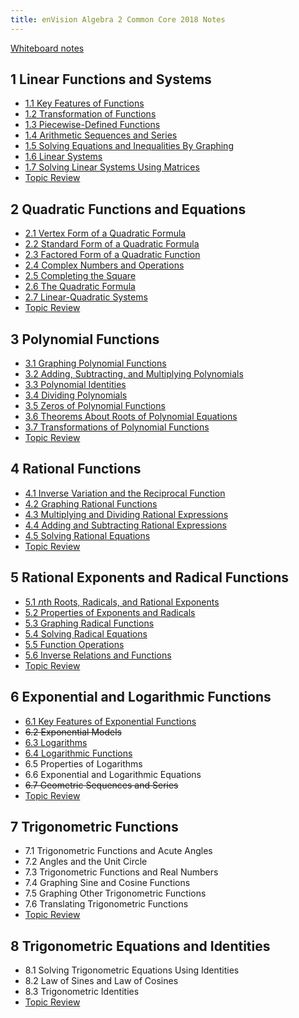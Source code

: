 ```yaml
---
title: enVision Algebra 2 Common Core 2018 Notes
---
```


[Whiteboard notes](https://1drv.ms/o/c/c4097c61e06a2b97/EpojsyS4IFdOp0qZoDZdHikBZAinLWQ3ncbWjBZVKo0vtQ?e=5egVmL)

## 1 Linear Functions and Systems

- [1.1 Key Features of Functions](./1.1-key-features-of-functions.md)
- [1.2 Transformation of Functions](./1.2-transformation-of-functions.md)
- [1.3 Piecewise-Defined Functions](./1.3-piecewise-functions.md)
- [1.4 Arithmetic Sequences and Series](./1.4-arithmetic-sequences-and-series.md)
- [1.5 Solving Equations and Inequalities By Graphing](./1.5-solving-equations-and-inequalities-by-graphing.md)
- [1.6 Linear Systems](./1.6-linear-systems.md)
- [1.7 Solving Linear Systems Using Matrices](./1.7-solving-linear-systems-using-matrices.md)
- [Topic Review](./pdf/aga_a2_01_tr.pdf)

## 2 Quadratic Functions and Equations

- [2.1 Vertex Form of a Quadratic Formula](./2.1-vertex-form-of-a-quadratic-formula.md)
- [2.2 Standard Form of a Quadratic Formula](./2.2-standard-form-of-a-quadratic-formula.md)
- [2.3 Factored Form of a Quadratic Function](./2.3-factored-form-of-a-quadratic-function.md)
- [2.4 Complex Numbers and Operations](./2.4-complex-numbers-and-operations.md)
- [2.5 Completing the Square](./2.5-completing-the-square.md)
- [2.6 The Quadratic Formula](./2.6-the-quadratic-formula.md)
- [2.7 Linear-Quadratic Systems](./2.7-linear-quadratic-systems.md)
- [Topic Review](./pdf/aga_a2_02_tr.pdf)

## 3 Polynomial Functions

- [3.1 Graphing Polynomial Functions](./3.1-graphing-polynomial-functions.md)
- [3.2 Adding, Subtracting, and Multiplying Polynomials](./3.2-adding-subtracting-and-multiplying-polynomials.md)
- [3.3 Polynomial Identities](./3.3-polynomial-identities.md)
- [3.4 Dividing Polynomials](./3.4-dividing-polynomials.md)
- [3.5 Zeros of Polynomial Functions](./3.5-zeros-of-polynomial-functions.md)
- [3.6 Theorems About Roots of Polynomial Equations](./3.6-theorems-about-roots-of-polynomial-equations.md)
- [3.7 Transformations of Polynomial Functions](./3.7-transformations-of-polynomial-functions.md)
- [Topic Review](./pdf/aga_a2_03_tr.pdf)

## 4 Rational Functions

- [4.1 Inverse Variation and the Reciprocal Function](./4.1-inverse-variation-and-the-reciprocal-function.md)
- [4.2 Graphing Rational Functions](./4.2-graphing-rational-functions.md)
- [4.3 Multiplying and Dividing Rational Expressions](./4.3-multiplying-and-dividing-rational-expressions.md)
- [4.4 Adding and Subtracting Rational Expressions](./4.4-adding-and-subtracting-rational-expressions.md)
- [4.5 Solving Rational Equations](./4.5-solving-rational-equations.md)
- [Topic Review](./pdf/aga_a2_04_tr.pdf)

## 5 Rational Exponents and Radical Functions

- [5.1 𝘯th Roots, Radicals, and Rational Exponents](./5-1-nth-roots-radicals-and-rational-exponents.md)
- [5.2 Properties of Exponents and Radicals](./5-2-properties-of-exponents-and-radicals.md)
- [5.3 Graphing Radical Functions](./5-3-graphing-radical-functions.md)
- [5.4 Solving Radical Equations](./5-4-solving-radical-equations.md)
- [5.5 Function Operations](./5-5-function-operations.md)
- [5.6 Inverse Relations and Functions](./5-6-inverse-relations-and-functions.md)
- [Topic Review](./pdf/aga_a2_05_tr.pdf)

## 6 Exponential and Logarithmic Functions

- [6.1 Key Features of Exponential Functions](./6-1-key-features-of-exponential-functions.md)
- ~~6.2 Exponential Models~~
- [6.3 Logarithms](./6-3-logarithms.md)
- [6.4 Logarithmic Functions](./6-4-logarithmic-functions.md)
- 6.5 Properties of Logarithms
- 6.6 Exponential and Logarithmic Equations
- ~~6.7 Geometric Sequences and Series~~
- [Topic Review](./pdf/aga_a2_06_tr.pdf)

## 7 Trigonometric Functions

- 7.1 Trigonometric Functions and Acute Angles
- 7.2 Angles and the Unit Circle
- 7.3 Trigonometric Functions and Real Numbers
- 7.4 Graphing Sine and Cosine Functions
- 7.5 Graphing Other Trigonometric Functions
- 7.6 Translating Trigonometric Functions
- [Topic Review](./pdf/aga_a2_07_tr.pdf)

## 8 Trigonometric Equations and Identities

- 8.1 Solving Trigonometric Equations Using Identities
- 8.2 Law of Sines and Law of Cosines
- 8.3 Trigonometric Identities
- [Topic Review](./pdf/aga_a2_08_tr.pdf)
